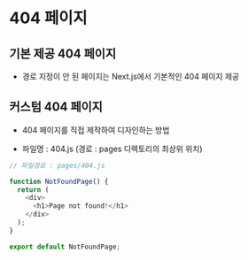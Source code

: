 # 404 페이지

## 기본 제공 404 페이지

- 경로 지정이 안 된 페이지는 Next.js에서 기본적인 404 페이지 제공

## 커스텀 404 페이지

- 404 페이지를 직접 제작하여 디자인하는 방법

- 파일명 : 404.js (경로 : pages 디렉토리의 최상위 위치)

```js
// 파일경로 : pages/404.js

function NotFoundPage() {
  return (
    <div>
      <h1>Page not found!</h1>
    </div>
  );
}

export default NotFoundPage;
```
